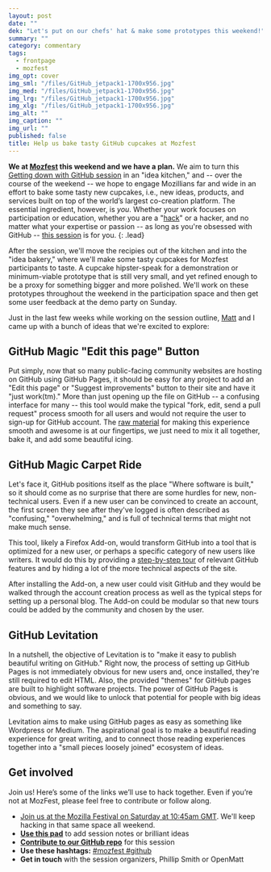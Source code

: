 ```yaml
---
layout: post
date: ""
dek: "Let's put on our chefs' hat & make some prototypes this weekend!"
summary: ""
category: commentary
tags: 
  - frontpage
  - mozfest
img_opt: cover
img_sml: "/files/GitHub_jetpack1-1700x956.jpg"
img_med: "/files/GitHub_jetpack1-1700x956.jpg"
img_lrg: "/files/GitHub_jetpack1-1700x956.jpg"
img_xlg: "/files/GitHub_jetpack1-1700x956.jpg"
img_alt: ""
img_caption: ""
img_url: ""
published: false
title: Help us bake tasty GitHub cupcakes at Mozfest
---
```


**We at [Mozfest][mozfest] this weekend and we have a plan.** We aim to turn this [Getting down with GitHub session][session] in an "idea kitchen," and -- over the course of the weekend -- we hope to engage Mozillians far and wide in an effort to bake some tasty new cupcakes, i.e., new ideas, products, and services built on top of the world’s largest co-creation platform. The essential ingredient, however, is *you*. Whether your work focuses on participation or education, whether you are a "[hack](https://en.wikipedia.org/wiki/Hack_writer)" or a hacker, and no matter what your expertise or passion -- as long as you're obsessed with GitHub -- [this session][session] is for you.
{: .lead}


After the session, we'll move the recipies out of the kitchen and into the "idea bakery," where we'll make some tasty cupcakes for Mozfest participants to taste. A cupcake hipster-speak for a demonstration or minimum-viable prototype that is still very small, and yet refined enough to be a proxy for something bigger and more polished. We'll work on these prototypes throughout the weekend in the participation space and then get some user feedback at the demo party on Sunday.

Just in the last few weeks while working on the session outline, [Matt](http://twitter.com/openmatt) and I came up with a bunch of ideas that we're excited to explore:

## GitHub Magic "Edit this page" Button

Put simply, now that so many public-facing community websites are hosting on GitHub using GitHub Pages, it should be easy for any project to add an "Edit this page" or "Suggest improvements" button to their site and have it "just work(tm)." More than just opening up the file on GitHub -- a confusing interface for many -- this tool would make the typical "fork, edit, send a pull request" process smooth for all users and would not require the user to sign-up for GitHub account. The [raw material](http://etherpad.io/getting-down-with-github) for making this experience smooth and awesome is at our fingertips, we just need to mix it all together, bake it, and add some beautiful icing. 

## GitHub Magic Carpet Ride

Let's face it, GitHub positions itself as the place "Where software is built," so it should come as no surprise that there are some hurdles for new, non-technical users. Even if a new user can be convinced to create an account, the first screen they see after they've logged is often described as "confusing," "overwhelming," and is full of technical terms that might not make much sense.

This tool, likely a Firefox Add-on, would transform GitHub into a tool that is optimized for a new user, or perhaps a specific category of new users like writers. It would do this by providing a [step-by-step tour](http://zurb.com/playground/jquery-joyride-feature-tour-plugin) of relevant GitHub features and by hiding a lot of the more technical aspects of the site. 

After installing the Add-on, a new user could visit GitHub and they would be walked through the account creation process as well as the typical steps for setting up a personal blog. The Add-on could be modular so that new tours could be added by the community and chosen by the user.

## GitHub Levitation

In a nutshell, the objective of Levitation is to "make it easy to publish beautiful writing on GitHub." Right now, the process of setting up GitHub Pages is not immediately obvious for new users and, once installed, they're still required to edit HTML. Also, the provided "themes" for GitHub pages are built to highlight software projects. The power of GitHub Pages is obvious, and we would like to unlock that potential for people with big ideas and something to say.

Levitation aims to make using GitHub pages as easy as something like Wordpress or Medium. The aspirational goal is to make a beautiful reading experience for great writing, and to connect those reading experiences together into a "small pieces loosely joined" ecosystem of ideas.

## Get involved

Join us! Here’s some of the links we’ll use to hack together. Even if you’re not at MozFest, please feel free to contribute or follow along.

* [Join us at the Mozilla Festival on Saturday at 10:45am GMT][session]. We'll keep hacking in that same space all weekend.
* **[Use this pad][pad]** to add session notes or brilliant ideas
* **[Contribute to our GitHub repo][repo]** for this session
* **Use these hashtags:** [#mozfest #github](https://twitter.com/search?f=tweets&vertical=default&q=%23mozfest%20%23github&src=typd&lang=en)
* **Get in touch** with the session organizers, Phillip Smith or OpenMatt

[session]:https://schedule.mozillafestival.org/#_session-325
[mozfest]:https://2015.mozillafestival.org/
[pad]:http://etherpad.io/getting-down-with-github
[repo]:https://github.com/phillipadsmith/getting-down-with-github

